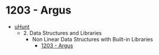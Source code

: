 # 1203 - Argus
- [uHunt](https://uhunt.onlinejudge.org/id/833110)
  - 2\. Data Structures and Libraries
    - Non Linear Data Structures with Built-in Libraries
      - [1203 - Argus](https://onlinejudge.org/index.php?option=com_onlinejudge&Itemid=8&category=24&page=show_problem&problem=3644)
